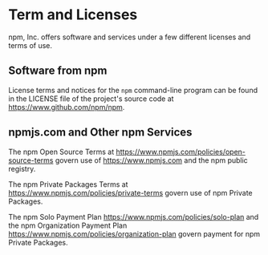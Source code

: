 # Term and Licenses

npm, Inc. offers software and services under a few different licenses
and terms of use.

## Software from npm

License terms and notices for the `npm` command-line program can
be found in the LICENSE file of the project's source code at
<https://www.github.com/npm/npm>.

## npmjs.com and Other npm Services

The npm Open Source Terms at
<https://www.npmjs.com/policies/open-source-terms>
govern use of <https://www.npmjs.com> and the npm public registry.

The npm Private Packages Terms at
<https://www.npmjs.com/policies/private-terms>
govern use of npm Private Packages.

The npm Solo Payment Plan
<https://www.npmjs.com/policies/solo-plan>
and the npm Organization Payment Plan
<https://www.npmjs.com/policies/organization-plan>
govern payment for npm Private Packages.
